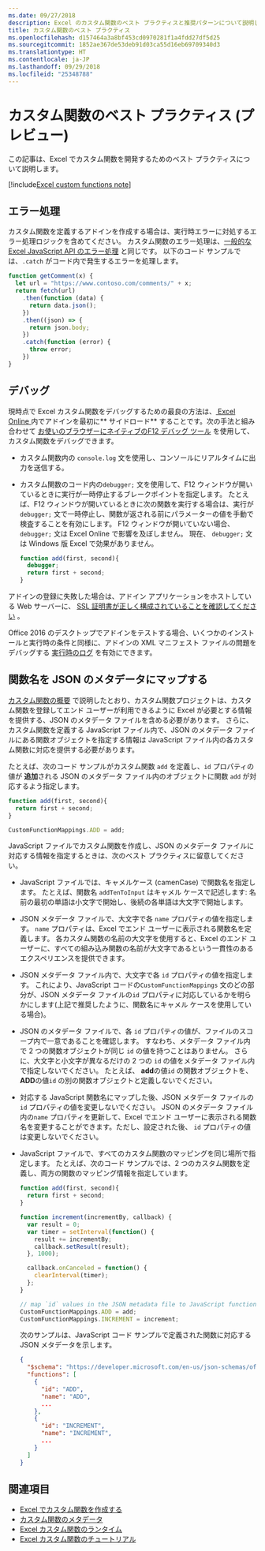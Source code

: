 ```yaml
---
ms.date: 09/27/2018
description: Excel のカスタム関数のベスト プラクティスと推奨パターンについて説明します。
title: カスタム関数のベスト プラクティス
ms.openlocfilehash: d157464a3a8bf453cd0970281f1a4fdd27df5d25
ms.sourcegitcommit: 1852ae367de53deb91d03ca55d16eb69709340d3
ms.translationtype: HT
ms.contentlocale: ja-JP
ms.lasthandoff: 09/29/2018
ms.locfileid: "25348788"
---
```

# <a name="custom-functions-best-practices-preview"></a>カスタム関数のベスト プラクティス (プレビュー)

この記事は、Excel でカスタム関数を開発するためのベスト プラクティスについて説明します。

[!include[Excel custom functions note](../includes/excel-custom-functions-note.md)]

## <a name="error-handling"></a>エラー処理

カスタム関数を定義するアドインを作成する場合は、実行時エラーに対処するエラー処理ロジックを含めてください。 カスタム関数のエラー処理は、[一般的な Excel JavaScript API のエラー処理](excel-add-ins-error-handling.md) と同じです。 以下のコード サンプルでは、`.catch` がコード内で発生するエラーを処理します。

```js
function getComment(x) {
  let url = "https://www.contoso.com/comments/" + x;
  return fetch(url)
    .then(function (data) {
      return data.json();
    })
    .then((json) => {
      return json.body;
    })
    .catch(function (error) {
      throw error;
    })
}
```

## <a name="debugging"></a>デバッグ

現時点で Excel カスタム関数をデバッグするための最良の方法は、[ Excel Online ](../testing/sideload-office-add-ins-for-testing.md) 内でアドインを最初に** サイドロード** することです。次の手法と組み合わせて [お使いのブラウザーにネイティブのF12 デバッグ ツール](../testing/debug-add-ins-in-office-online.md) を使用して、カスタム関数をデバッグできます。

- カスタム関数内の `console.log` 文を使用し、コンソールにリアルタイムに出力を送信する。

- カスタム関数のコード内の`debugger;` 文を使用して、F12 ウィンドウが開いているときに実行が一時停止するブレークポイントを指定します。 たとえば、F12 ウィンドウが開いているときに次の関数を実行する場合は、実行が `debugger;` 文で一時停止し、関数が返される前にパラメーターの値を手動で検査することを有効にします。 F12 ウィンドウが開いていない場合、`debugger;` 文は Excel Online で影響を及ぼしません。 現在、 `debugger;` 文は Windows 版 Excel で効果がありません。

    ```js
    function add(first, second){
      debugger;
      return first + second;
    }
    ```

アドインの登録に失敗した場合は、アドイン アプリケーションをホストしている Web サーバーに、 [SSL 証明書が正しく構成されていることを確認してください](https://github.com/OfficeDev/generator-office/blob/master/src/docs/ssl.md) 。

Office 2016 のデスクトップでアドインをテストする場合、いくつかのインストールと実行時の条件と同様に、アドインの XML マニフェスト ファイルの問題をデバッグする [実行時のログ](../testing/troubleshoot-manifest.md#use-runtime-logging-to-debug-your-add-in) を有効にできます。

## <a name="mapping-function-names-to-json-metadata"></a>関数名を JSON のメタデータにマップする

[カスタム関数の概要](custom-functions-overview.md) で説明したとおり、カスタム関数プロジェクトは、カスタム関数を登録してエンド ユーザーが利用できるように Excel が必要とする情報を提供する、JSON のメタデータ ファイルを含める必要があります。 さらに、カスタム関数を定義する JavaScript ファイル内で、JSON のメタデータ ファイルにある関数オブジェクトを指定する情報は JavaScript ファイル内の各カスタム関数に対応を提供する必要があります。

たとえば、次のコード サンプルがカスタム関数 `add` を定義し、`id` プロパティの値が **追加**される JSON のメタデータ ファイル内のオブジェクトに関数 `add` が対応するよう指定します。

```js
function add(first, second){
  return first + second;
}

CustomFunctionMappings.ADD = add;
```

JavaScript ファイルでカスタム関数を作成し、JSON のメタデータ ファイルに対応する情報を指定するときは、次のベスト プラクティスに留意してください。

* JavaScript ファイルでは、キャメルケース (camenCase) で関数名を指定します。 たとえば、関数名 `addTenToInput` はキャメル ケースで記述します: 名前の最初の単語は小文字で開始し、後続の各単語は大文字で開始します。

* JSON メタデータ ファイルで、大文字で各 `name` プロパティの値を指定します。 `name` プロパティは、Excel でエンド ユーザーに表示される関数名を定義します。 各カスタム関数の名前の大文字を使用すると、Excel のエンド ユーザーに、すべての組み込み関数の名前が大文字であるという一貫性のあるエクスペリエンスを提供できます。

* JSON メタデータ ファイル内で、大文字で各 `id` プロパティの値を指定します。 これにより、JavaScript コードの`CustomFunctionMappings` 文のどの部分が、JSON メタデータ ファイルの`id` プロパティに対応しているかを明らかにします(上記で推奨したように、関数名にキャメル ケースを使用している場合)。

* JSON のメタデータ ファイルで、各 `id` プロパティの値が、ファイルのスコープ内で一意であることを確認します。 すなわち、メタデータ ファイル内で 2 つの関数オブジェクトが同じ `id` の値を持つことはありません。 さらに、大文字と小文字が異なるだけの 2 つの `id` の値をメタデータ ファイル内で指定しないでください。 たとえば、 **add**の値`id` の関数オブジェクトを、**ADD**の値`id` の別の関数オブジェクトと定義しないでください。

* 対応する JavaScript 関数名にマップした後、JSON メタデータ ファイルの `id` プロパティの値を変更しないでください。 JSON のメタデータ ファイル内の`name` プロパティを更新して、Excel でエンド ユーザーに表示される関数名を変更することができます。ただし、設定された後、 `id` プロパティの値は変更しないでください。

* JavaScript ファイルで、すべてのカスタム関数のマッピングを同じ場所で指定します。 たとえば、次のコード サンプルでは、2 つのカスタム関数を定義し、両方の関数のマッピング情報を指定しています。

    ```js
    function add(first, second){
      return first + second;
    }

    function increment(incrementBy, callback) {
      var result = 0;
      var timer = setInterval(function() {
        result += incrementBy;
        callback.setResult(result);
      }, 1000);

      callback.onCanceled = function() {
        clearInterval(timer);
      };
    }

    // map `id` values in the JSON metadata file to JavaScript function names
    CustomFunctionMappings.ADD = add;
    CustomFunctionMappings.INCREMENT = increment;
    ```

    次のサンプルは、JavaScript コード サンプルで定義された関数に対応する JSON メタデータを示します。

    ```json
    {
      "$schema": "https://developer.microsoft.com/en-us/json-schemas/office-js/custom-functions.schema.json",
      "functions": [
        {
          "id": "ADD",
          "name": "ADD",
          ...
        },
        {
          "id": "INCREMENT",
          "name": "INCREMENT",
          ...
        }
      ]
    }
    ```

## <a name="see-also"></a>関連項目

* [Excel でカスタム関数を作成する](custom-functions-overview.md)
* [カスタム関数のメタデータ](custom-functions-json.md)
* [Excel カスタム関数のランタイム](custom-functions-runtime.md)
* [Excel カスタム関数のチュートリアル](excel-tutorial-custom-functions.md)
